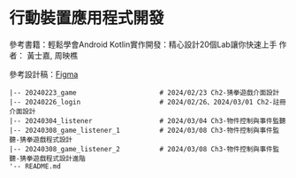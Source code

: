 # 行動裝置應用程式開發
參考書籍：輕鬆學會Android Kotlin實作開發：精心設計20個Lab讓你快速上手 作者： 黃士嘉, 周映樵

參考設計稿：[Figma](https://www.figma.com/file/pq9GIW2SX3DaRuOhc56Ywf/%E8%A1%8C%E5%8B%95%E8%A3%9D%E7%BD%AE%E6%87%89%E7%94%A8%E7%A8%8B%E5%BC%8F%E9%96%8B%E7%99%BC%E8%AA%B2%E7%A8%8B?type=design&node-id=0-1&mode=design)
```
|-- 20240223_game                     # 2024/02/23 Ch2-猜拳遊戲介面設計
|-- 20240226_login                    # 2024/02/26、2024/03/01 Ch2-註冊介面設計
|-- 20240304_listener                 # 2024/03/04 Ch3-物件控制與事件監聽
|-- 20240308_game_listener_1          # 2024/03/08 Ch3-物件控制與事件監聽-猜拳遊戲程式設計
|-- 20240308_game_listener_2          # 2024/03/08 Ch3-物件控制與事件監聽-猜拳遊戲程式設計進階
'-- README.md
```
